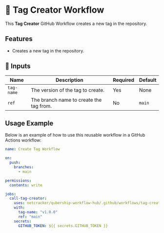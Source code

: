 # 🚀 Tag Creator Workflow

This **Tag Creator** GitHub Workflow creates a new tag in the repository.

## Features

- Creates a new tag in the repository.

## 📌 Inputs

| Name       | Description                          | Required | Default |
| ---------- | ------------------------------------ | -------- | ------- |
| `tag-name` | The version of the tag to create.    | Yes      | None    |
| `ref`      | The branch name to create the tag from. | No       | `main`  |

## Usage Example

Below is an example of how to use this reusable workflow in a GitHub Actions workflow:

```yaml
name: Create Tag Workflow

on:
  push:
    branches:
      - main

permissions:
  contents: write

jobs:
  call-tag-creator:
    uses: netcracker/qubership-workflow-hub/.github/workflows/tag-creator.yml@main
    with:
      tag-name: "v1.0.0"
      ref: "main"
    secrets:
      GITHUB_TOKEN: ${{ secrets.GITHUB_TOKEN }}